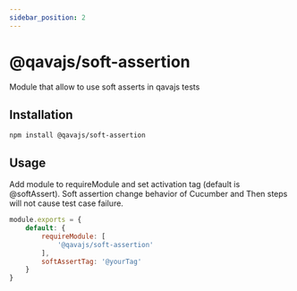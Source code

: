 ```yaml
---
sidebar_position: 2
---
```


# @qavajs/soft-assertion
Module that allow to use soft asserts in qavajs tests

## Installation
```shell
npm install @qavajs/soft-assertion
```

## Usage

Add module to requireModule and set activation tag (default is @softAssert).
Soft assertion change behavior of Cucumber and Then steps will not cause test case failure.
```javascript
module.exports = {
    default: {
        requireModule: [
            '@qavajs/soft-assertion'
        ],
        softAssertTag: '@yourTag' 
    }
}
```
